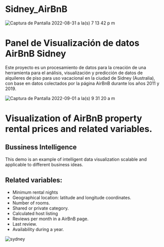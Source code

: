 # Sidney_AirBnB
                               
![Captura de Pantalla 2022-08-31 a la(s) 7 13 42 p  m](https://user-images.githubusercontent.com/110174766/187749222-c5b57a26-fe5e-45b5-8f0b-e6f66c03136f.png) 

# Panel de Visualización de datos AirBnB Sidney 

Este proyecto es un procesamiento de datos para la creación de una herramienta para el análisis, visualización y predicción de datos de alquileres de piso para uso vacacional en la ciudad de Sidney (Australia), con base en datos colectados por la página AirBnB durante los años 2011 y 2019.

![Captura de Pantalla 2022-09-01 a la(s) 9 31 20 a  m](https://user-images.githubusercontent.com/110174766/187858800-43c6ea90-56a3-44f9-bb2c-885c36d11f63.png)

# Visualization of AirBnB property rental prices and related variables.

## Bussiness Intelligence
This demo is an example of intelligent data visualization scalable and applicable to different business ideas.

## Related variables:   

* Minimum rental nights 
* Geographical location: latitude and longitude coordinates. 
* Number of rooms. 
* Shared or private category.
* Calculated host listing
* Reviews per month in a AirBnB page.
* Last review.
* Availability during a year.

![sydney](https://user-images.githubusercontent.com/110174766/187749402-4aa28644-629c-4d3e-ba2b-bbb6ae12c898.jpeg)


